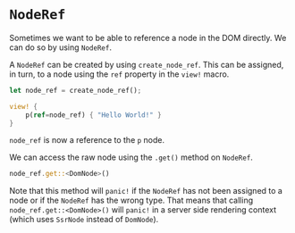 # `NodeRef`

Sometimes we want to be able to reference a node in the DOM directly. We can do so by using
`NodeRef`.

A `NodeRef` can be created by using `create_node_ref`. This can be assigned, in turn, to a node
using the `ref` property in the `view!` macro.

```rust
let node_ref = create_node_ref();

view! { 
    p(ref=node_ref) { "Hello World!" }
}
```

`node_ref` is now a reference to the `p` node.

We can access the raw node using the `.get()` method on `NodeRef`.

```rust
node_ref.get::<DomNode>()
```

Note that this method will `panic!` if the `NodeRef` has not been assigned to a node or if the
`NodeRef` has the wrong type. That means that calling `node_ref.get::<DomNode>()` will `panic!` in a
server side rendering context (which uses `SsrNode` instead of `DomNode`).
